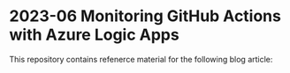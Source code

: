 # 2023-06 Monitoring GitHub Actions with Azure Logic Apps

This repository contains refenerce material for the following blog article:

